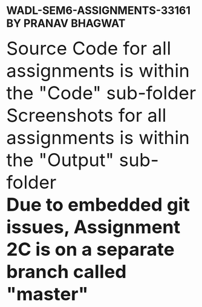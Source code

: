 # WADL-SEM6-ASSIGNMENTS-33161 BY PRANAV BHAGWAT

<font size=10>Source Code for all assignments is within the "Code" sub-folder </font>
<br>
<font size=10>Screenshots for all assignments is within the "Output" sub-folder </font>
<br>
<font size=10><b>Due to embedded git issues, Assignment 2C is on a separate branch called "master"</b></font>
